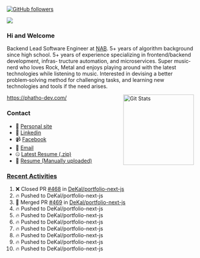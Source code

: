 [![GitHub followers](https://img.shields.io/github/followers/DeKal?label=Follow%20at%20GitHub&style=for-the-badge)](https://github.com/DeKal)

<img
  src="https://cr-ss-service.azurewebsites.net/api/ScreenShot?widget=summary&username=DeKal&badges=3&width=300&style=--header-bg-color:%23000;--border-radius:10px"
/>

### Hi and Welcome 
Backend Lead Software Engineer at [NAB](https://www.nab.com.au/). 5+ years of algorithm background since high school. 5+ years of experience specializing in frontend/backend development, infras‐ tructure automation, and microservices. Super music‐nerd who loves Rock, Metal and enjoys playing around with the latest technologies while listening to music. Interested in devising a better problem‐solving method for challenging tasks, and learning new technologies and tools if the need arises.

https://phatho-dev.com/
<a href="https://phatho-dev.com/"><img alt="Git Stats" src="https://github-readme-stats.vercel.app/api?username=DeKal&show_icons=true&theme=merko&count_private=true" align="right" height="190" /></a>


### Contact

- 💬 [Personal site](https://phatho-dev.com/)
- 🔗 [Linkedin](https://www.linkedin.com/in/phat-ho/)
- 📹 [Facebook](https://www.facebook.com/dekal.dev)
- 📧 <a href="mailto:hohuuphat22@gmail.com">Email</a>
- 🤐 <a id="raw-url" href="https://nightly.link/DeKal/dekal-cv-v2/workflows/build/main/huuphatho_cv.zip">Latest Resume (.zip)</a>
- 📄 <a id="raw-url" href="https://raw.githubusercontent.com/DeKal/DeKal/master/cv/huuphatho_cv_v2.pdf">Resume (Manually uploaded)</a>


### [Recent Activities](https://github.com/DeKal/github-activity-readme)
<!--START_SECTION:activity-->
1. ❌ Closed PR [#468](https://github.com/DeKal/portfolio-next-js/pull/468) in [DeKal/portfolio-next-js](https://github.com/DeKal/portfolio-next-js)
2. 🔥 Pushed to DeKal/portfolio-next-js
3. 🎉 Merged PR [#469](https://github.com/DeKal/portfolio-next-js/pull/469) in [DeKal/portfolio-next-js](https://github.com/DeKal/portfolio-next-js)
4. 🔥 Pushed to DeKal/portfolio-next-js
5. 🔥 Pushed to DeKal/portfolio-next-js
6. 🔥 Pushed to DeKal/portfolio-next-js
7. 🔥 Pushed to DeKal/portfolio-next-js
8. 🔥 Pushed to DeKal/portfolio-next-js
9. 🔥 Pushed to DeKal/portfolio-next-js
10. 🔥 Pushed to DeKal/portfolio-next-js
<!--END_SECTION:activity-->